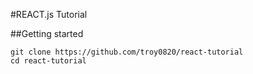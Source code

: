 #REACT.js Tutorial

##Getting started 

```
git clone https://github.com/troy0820/react-tutorial
cd react-tutorial
```


